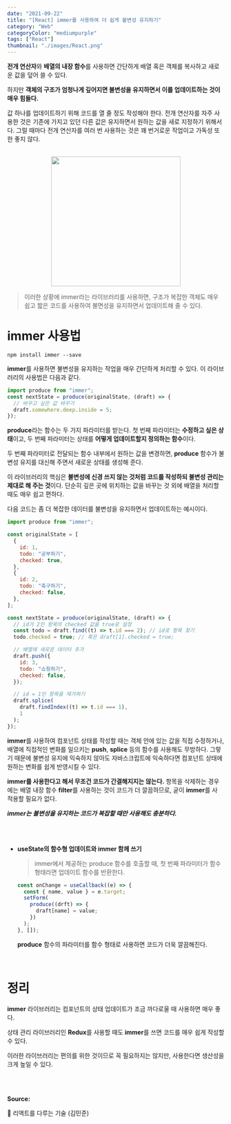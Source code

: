 ```yaml
---
date: "2021-09-22"
title: "[React] immer를 사용하여 더 쉽게 불변성 유지하기"
category: "Web"
categoryColor: "mediumpurple"
tags: ["React"]
thumbnail: "./images/React.png"
---
```


**전개 연산자**와 **배열의 내장 함수**를 사용하면 간단하게 배열 혹은 객체를 복사하고 새로운 값을 덮어 쓸 수 있다.

하지만 **객체의 구조가 엄청나게 깊어지면 불변성을 유지하면서 이를 업데이트하는 것이 매우 힘들다.**

값 하나를 업데이트하기 위해 코드를 열 줄 정도 작성해야 한다. 전개 연산자를 자주 사용한 것은 기존에 가지고 있던 다른 값은 유지하면서 원하는 값을 새로 지정하기 위해서다. 그럴 때마다 전개 연산자를 여러 번 사용하는 것은 꽤 번거로운 작업이고 가독성 또한 좋지 않다.

<br />

<div style="text-align: center">
    <img src="https://www.etatvasoft.com/blog/wp-content/uploads/2020/08/Immer.png" width="300">
</div>

> 이러한 상황에 immer라는 라이브러리를 사용하면, 구조가 복잡한 객체도 매우 쉽고 짧은 코드를 사용하여 불면성을 유지하면서 업데이트해 줄 수 있다.

# immer 사용법

```
npm install immer --save
```

**immer**를 사용하면 불변성을 유지하는 작업을 매우 간단하게 처리할 수 있다. 이 라이브러리의 사용법은 다음과 같다.

```jsx
import produce from "immer";
const nextState = produce(originalState, (draft) => {
  // 바꾸고 싶은 값 바꾸기
  draft.somewhere.deep.inside = 5;
});
```

**produce**라는 함수는 두 가지 파라미터를 받는다. 첫 번째 파라미터는 **수정하고 싶은 상태**이고, 두 번째 파라미터는 상태를 **어떻게 업데이트할지 정의하는 함수**이다.

두 번째 파라미터로 전달되는 함수 내부에서 원하는 값을 변경하면, **produce** 함수가 불변성 유지를 대신해 주면서 새로운 상태를 생성해 준다.

이 라이브러리의 핵심은 **불변성에 신경 쓰지 않는 것처럼 코드를 작성하되 불변성 관리는 제대로 해 주는 것**이다. 단순히 깊은 곳에 위치하는 값을 바꾸는 것 외에 배열을 처리할 때도 매우 쉽고 편하다.

다음 코드는 좀 더 복잡한 데이터를 불변성을 유지하면서 업데이트하는 예시이다.

```jsx
import produce from "immer";

const originalState = [
  {
    id: 1,
    todo: "공부하기",
    checked: true,
  },
  {
    id: 2,
    todo: "축구하기",
    checked: false,
  },
];

const nextState = produce(originalState, (draft) => {
  // id가 2인 항목의 checked 값을 true로 설정
  const todo = draft.find((t) => t.id === 2); // id로 항목 찾기
  todo.checked = true; // 혹은 draft[1].checked = true;

  // 배열에 새로운 데이터 추가
  draft.push({
    id: 3,
    todo: "쇼핑하기",
    checked: false,
  });

  // id = 1인 항목을 제거하기
  draft.splice(
    draft.findIndex((t) => t.id === 1),
    1
  );
});
```

**immer**를 사용하여 컴포넌트 상태를 작성할 때는 객체 안에 있는 값을 직접 수정하거나, 배열에 직접적인 변화를 일으키는 **push**, **splice** 등의 함수를 사용해도 무방하다. 그렇기 때문에 불변성 유지에 익숙하지 않아도 자바스크립트에 익숙하다면 컴포넌트 상태에 원하는 변화를 쉽게 반영시킬 수 있다.

**immer를 사용한다고 해서 무조건 코드가 간결해지지는 않는다.** 항목을 삭제하는 경우에는 배열 내장 함수 **filter**를 사용하는 것이 코드가 더 깔끔하므로, 굳이 **immer**를 사 적용할 필요가 없다.

**_immer는 불변성을 유지하는 코드가 복잡할 때만 사용해도 충분하다._**

<br />
<br />

- **useState의 함수형 업데이트와 immer 함께 쓰기**

  > immer에서 제공하는 produce 함수를 호출할 때, 첫 번째 파라미터가 함수 형태라면 업데이트 함수를 반환한다.

  ```jsx
  const onChange = useCallback((e) => {
    const { name, value } = e.target;
    setForm(
      produce((drft) => {
        draft[name] = value;
      })
    );
  }, []);
  ```

  **produce** 함수의 파라미터를 함수 형태로 사용하면 코드가 더욱 깔끔해진다.

<br />

# 정리

**immer** 라이브러리는 컴포넌트의 상태 업데이트가 조금 까다로울 때 사용하면 매우 좋다.

상태 관리 라이브러리인 **Redux**를 사용할 때도 **immer**를 쓰면 코드를 매우 쉽게 작성할 수 있다.

이러한 라이브러리는 편의를 위한 것이므로 꼭 필요하지는 않지만, 사용한다면 생산성을 크게 높일 수 있다. 

<br />
<br />

**Source:**

📖 리액트를 다루는 기술 (김민준)
